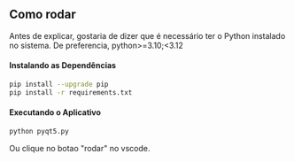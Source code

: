## Como rodar
Antes de explicar, gostaria de dizer que é necessário ter o Python instalado no sistema. De preferencia, python>=3.10;<3.12

#### **Instalando as Dependências**

```bash
pip install --upgrade pip
pip install -r requirements.txt
```

#### **Executando o Aplicativo**

```bash
python pyqt5.py
```

Ou clique no botao "rodar" no vscode.
